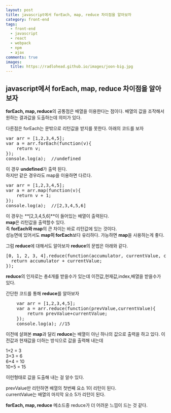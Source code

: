 ```yaml
---
layout: post
title: javascript에서 forEach, map, reduce 차이점을 알아보자
category: front-end
tags:
  - front-end
  - javascript
  - react
  - webpack
  - npm
  - ajax
comments: true
images:
  title: https://radlohead.github.io/images/joon-big.jpg
---
```


## javascript에서 forEach, map, reduce 차이점을 알아보자    

**forEach, map, reduce**의 공통점은 배열을 이용한다는 점이다.
배열의 값을 조작해서 원하는 결과값을 도출하는데 의미가 있다.

<!--more-->

다른점은 forEach는 문밖으로 리턴값을 받지를 못한다. 아래의 코드를 보자

<pre class="brush: js">
var arr = [1,2,3,4,5];
var a = arr.forEach(function(v){
	return v;
});
console.log(a);  //undefined
</pre>

이 경우 **undefined**가 출력 된다.<br>
하지만 같은 경우라도 map을 이용하면 다르다.

<pre class="brush: js">
var arr = [1,2,3,4,5];
var a = arr.map(function(v){
	return v + 1;
});
console.log(a);  //[2,3,4,5,6]
</pre>

이 경우는 **[2,3,4,5,6]**이 들어있는 배열이 출력된다.<br>
**map**은 리턴값을 출력할수 있다.<br>
즉 **forEach와 map**의 큰 차이는 바로 리턴값에 있는 것이다.<br>
성능면에 있어서도 **map이 forEach**보다 유리하다. 가능하면 **map**을 
사용하는게 좋다. 

그럼 **reduce**에 대해서도 알아보자
**reduce**의 문법은 아래와 같다.

<pre class="brush:js">
[0, 1, 2, 3, 4].reduce(function(accumulator, currentValue, currentIndex, array) {
  return accumulator + currentValue;
});
</pre>

**reduce**의 인자로는 총4개를 받을수가 있는데 이전값,현재값,index,배열을 받을수가 있다.

간단한 코드를 통해 **reduce**를 알아보자

<pre class="brush:js">
    var arr = [1,2,3,4,5];
    var a = arr.reduce(function(prevValue,currentValue){
    	return prevValue+currentValue;
    });
    console.log(a); //15
</pre>

이전에 살펴본 **map**과 달리 **reduce**는 배열이 아닌 하나의 값으로 출력을 하고 있다.
이전값과 현재값을 더하는 방식으로 값을 출력해 내는데

1+2 = 3 <br>
3+3 = 6 <br>
6+4 = 10 <br>
10+5 = 15

이런형태로 값을 도출해 내는 걸 알수 있다.

prevValue만 리턴하면 배열의 첫번째 요소 1이 리턴이 된다.<br>
currentValue는 배열의 마지막 요소 5가 리턴이 된다.

**forEach, map, reduce** 메소드중 reduce가 더 어려운 느낌이 드는 것 같다.
<!--![test이미지]({{site.url}}/images/joon-big.jpg)-->
